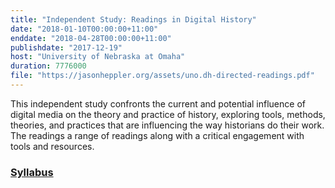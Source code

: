 ```yaml
---
title: "Independent Study: Readings in Digital History"
date: "2018-01-10T00:00:00+11:00"
enddate: "2018-04-28T00:00:00+11:00"
publishdate: "2017-12-19"
host: "University of Nebraska at Omaha"
duration: 7776000
file: "https://jasonheppler.org/assets/uno.dh-directed-readings.pdf"
---
```


This independent study confronts the current and potential influence of digital media on the theory and practice of history, exploring tools, methods, theories, and practices that are influencing the way historians do their work. The readings a range of readings along with a critical engagement with tools and resources.

### [Syllabus](https://jasonheppler.org/assets/uno.dh-directed-readings.pdf)
